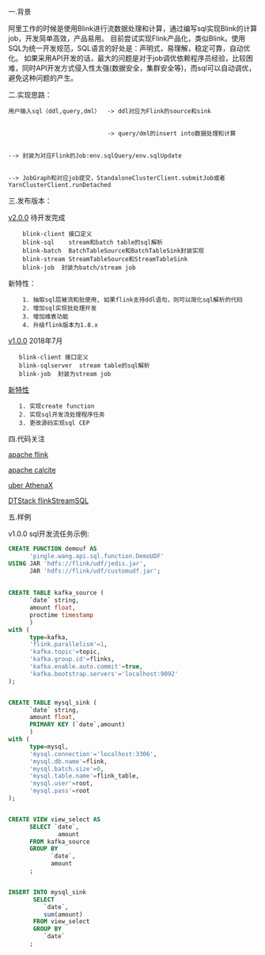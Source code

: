 一.背景
    
   阿里工作的时候是使用Blink进行流数据处理和计算，通过编写sql实现Blink的计算job，开发简单高效，产品易用。
   目前尝试实现Flink产品化，类似Blink。使用SQL为统一开发规范，SQL语言的好处是：声明式，易理解，稳定可靠，自动优化。
   如果采用API开发的话，最大的问题是对于job调优依赖程序员经验，比较困难，同时API开发方式侵入性太强(数据安全，集群安全等)，而sql可以自动调优，避免这种问题的产生。
   
二.实现思路：
   
    用户输入sql（ddl,query,dml）  -> ddl对应为Flink的source和sink
                           
                           
                                -> query/dml的insert into数据处理和计算
                           
                           
    --> 封装为对应Flink的Job:env.sqlQuery/env.sqlUpdate
    
    
    --> JobGraph和对应job提交，StandaloneClusterClient.submitJob或者YarnClusterClient.runDetached

三.发布版本：

   [v2.0.0](https://github.com/ambition119/FlinkSQL/tree/v2.0.0)  待开发完成
   
        blink-client 接口定义
        blink-sql    stream和batch table的sql解析
        blink-batch  BatchTableSource和BatchTableSink封装实现
        blink-stream StreamTableSource和StreamTableSink
        blink-job  封装为batch/stream job 
    
   新特性：
        
        1. 抽取sql层被流和批使用, 如果flink支持ddl语句，则可以简化sql解析的代码
        2. 增加sql实现批处理开发
        3. 增加维表功能
        4. 升级flink版本为1.8.x

   [v1.0.0](https://github.com/ambition119/FlinkSQL/tree/v1.0.0)  2018年7月
   
       blink-client 接口定义
       blink-sqlserver  stream table的sql解析
       blink-job  封装为stream job    
      
   [新特性](/doc/v1.0.0.md)
       
       1. 实现create function
       2. 实现sql开发流处理程序任务  
       3. 更改源码实现sql CEP
       
四.代码关注

[apache flink](https://github.com/apache/flink)


[apache calcite](https://github.com/apache/calcite)


[uber AthenaX](https://github.com/uber/AthenaX)


[DTStack flinkStreamSQL](https://github.com/DTStack/flinkStreamSQL)       
    
五.样例

v1.0.0 sql开发流任务示例:
```sql
CREATE FUNCTION demouf AS 
      'pingle.wang.api.sql.function.DemoUDF' 
USING JAR 'hdfs://flink/udf/jedis.jar',
      JAR 'hdfs://flink/udf/customudf.jar';
      
      
CREATE TABLE kafka_source (
      `date` string,
      amount float, 
      proctime timestamp
      ) 
with (
      type=kafka,
      'flink.parallelism'=1,
      'kafka.topic'=topic,
      'kafka.group.id'=flinks,
      'kafka.enable.auto.commit'=true,
      'kafka.bootstrap.servers'='localhost:9092'
);


CREATE TABLE mysql_sink (
      `date` string, 
      amount float, 
      PRIMARY KEY (`date`,amount)
      ) 
with (
      type=mysql,
      'mysql.connection'='localhost:3306',
      'mysql.db.name'=flink,
      'mysql.batch.size'=0,
      'mysql.table.name'=flink_table,
      'mysql.user'=root,
      'mysql.pass'=root
);


CREATE VIEW view_select AS 
      SELECT `date`, 
              amount 
      FROM kafka_source 
      GROUP BY 
            `date`,
            amount
      ;


INSERT INTO mysql_sink 
       SELECT 
          `date`, 
          sum(amount) 
       FROM view_select 
       GROUP BY 
          `date`
      ;
```